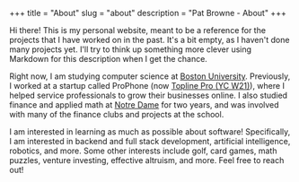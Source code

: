 +++
title = "About"
slug = "about"
description = "Pat Browne - About"
+++

Hi there! This is my personal website, meant to be a reference for the projects that I have worked on in the past. It's a bit empty, as I haven't done many projects yet. I'll try to think up something more clever using Markdown for this description when I get the chance.

Right now, I am studying computer science at [Boston University](https://bu.edu). Previously, I worked at a startup called ProPhone (now [Topline Pro (YC W21)](https://www.toplinepro.com/)), where I helped service professionals to grow their businesses online. I also studied finance and applied math at [Notre Dame](nd.edu) for two years, and was involved with many of the finance clubs and projects at the school.

I am interested in learning as much as possible about software! Specifically, I am interested in backend and full stack development, artificial intelligence, robotics, and more. Some other interests include golf, card games, math puzzles, venture investing, effective altruism, and more. Feel free to reach out!